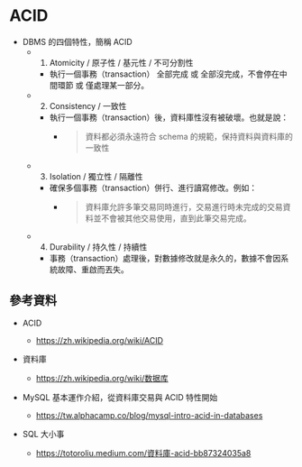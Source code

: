 # ACID

* DBMS 的四個特性，簡稱 ACID
  * 1. Atomicity / 原子性 / 基元性 / 不可分割性
    * 執行一個事務（transaction） 全部完成 或 全部沒完成，不會停在中間環節 或 僅處理某一部分。

  * 2. Consistency / 一致性
    * 執行一個事務（transaction）後，資料庫性沒有被破壞。也就是說：
      * > 資料都必須永遠符合 schema 的規範，保持資料與資料庫的一致性

  * 3. Isolation / 獨立性 / 隔離性
    * 確保多個事務（transaction）併行、進行讀寫修改。例如：
      * > 資料庫允許多筆交易同時進行，交易進行時未完成的交易資料並不會被其他交易使用，直到此筆交易完成。

  * 4. Durability / 持久性 / 持續性
    * 事務（transaction）處理後，對數據修改就是永久的，數據不會因系統故障、重啟而丟失。


## 參考資料

* ACID
  * https://zh.wikipedia.org/wiki/ACID

* 資料庫
  * https://zh.wikipedia.org/wiki/数据库

* MySQL 基本運作介紹，從資料庫交易與 ACID 特性開始
  * https://tw.alphacamp.co/blog/mysql-intro-acid-in-databases

* SQL 大小事
  * https://totoroliu.medium.com/資料庫-acid-bb87324035a8